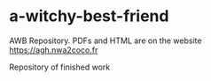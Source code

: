 # a-witchy-best-friend
AWB Repository. PDFs and HTML are on the website https://agh.nwa2coco.fr

Repository of finished work
